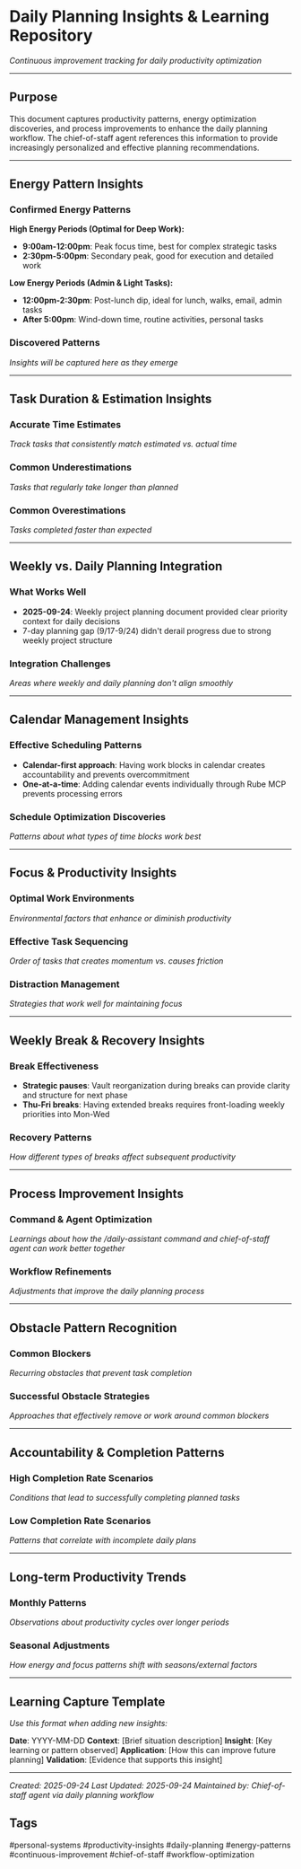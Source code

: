 # Daily Planning Insights & Learning Repository

*Continuous improvement tracking for daily productivity optimization*

---

## Purpose
This document captures productivity patterns, energy optimization discoveries, and process improvements to enhance the daily planning workflow. The chief-of-staff agent references this information to provide increasingly personalized and effective planning recommendations.

---

## Energy Pattern Insights

### Confirmed Energy Patterns
**High Energy Periods (Optimal for Deep Work):**
- **9:00am-12:00pm**: Peak focus time, best for complex strategic tasks
- **2:30pm-5:00pm**: Secondary peak, good for execution and detailed work

**Low Energy Periods (Admin & Light Tasks):**
- **12:00pm-2:30pm**: Post-lunch dip, ideal for lunch, walks, email, admin tasks
- **After 5:00pm**: Wind-down time, routine activities, personal tasks

### Discovered Patterns
*Insights will be captured here as they emerge*

---

## Task Duration & Estimation Insights

### Accurate Time Estimates
*Track tasks that consistently match estimated vs. actual time*

### Common Underestimations
*Tasks that regularly take longer than planned*

### Common Overestimations
*Tasks completed faster than expected*

---

## Weekly vs. Daily Planning Integration

### What Works Well
- **2025-09-24**: Weekly project planning document provided clear priority context for daily decisions
- 7-day planning gap (9/17-9/24) didn't derail progress due to strong weekly project structure

### Integration Challenges
*Areas where weekly and daily planning don't align smoothly*

---

## Calendar Management Insights

### Effective Scheduling Patterns
- **Calendar-first approach**: Having work blocks in calendar creates accountability and prevents overcommitment
- **One-at-a-time**: Adding calendar events individually through Rube MCP prevents processing errors

### Schedule Optimization Discoveries
*Patterns about what types of time blocks work best*

---

## Focus & Productivity Insights

### Optimal Work Environments
*Environmental factors that enhance or diminish productivity*

### Effective Task Sequencing
*Order of tasks that creates momentum vs. causes friction*

### Distraction Management
*Strategies that work well for maintaining focus*

---

## Weekly Break & Recovery Insights

### Break Effectiveness
- **Strategic pauses**: Vault reorganization during breaks can provide clarity and structure for next phase
- **Thu-Fri breaks**: Having extended breaks requires front-loading weekly priorities into Mon-Wed

### Recovery Patterns
*How different types of breaks affect subsequent productivity*

---

## Process Improvement Insights

### Command & Agent Optimization
*Learnings about how the /daily-assistant command and chief-of-staff agent can work better together*

### Workflow Refinements
*Adjustments that improve the daily planning process*

---

## Obstacle Pattern Recognition

### Common Blockers
*Recurring obstacles that prevent task completion*

### Successful Obstacle Strategies
*Approaches that effectively remove or work around common blockers*

---

## Accountability & Completion Patterns

### High Completion Rate Scenarios
*Conditions that lead to successfully completing planned tasks*

### Low Completion Rate Scenarios
*Patterns that correlate with incomplete daily plans*

---

## Long-term Productivity Trends

### Monthly Patterns
*Observations about productivity cycles over longer periods*

### Seasonal Adjustments
*How energy and focus patterns shift with seasons/external factors*

---

## Learning Capture Template

*Use this format when adding new insights:*

**Date**: YYYY-MM-DD
**Context**: [Brief situation description]
**Insight**: [Key learning or pattern observed]
**Application**: [How this can improve future planning]
**Validation**: [Evidence that supports this insight]

---

*Created: 2025-09-24*
*Last Updated: 2025-09-24*
*Maintained by: Chief-of-staff agent via daily planning workflow*

## Tags
#personal-systems #productivity-insights #daily-planning #energy-patterns #continuous-improvement #chief-of-staff #workflow-optimization